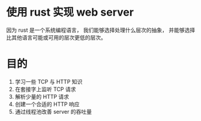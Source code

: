 # 使用 rust 实现 web server

因为 rust 是一个系统编程语言， 我们能够选择处理什么层次的抽象，
并能够选择比其他语言可能或可用的层次更低的层次。

# 目的

1. 学习一些 TCP 与 HTTP 知识
2. 在套接字上监听 TCP 请求
3. 解析少量的 HTTP 请求
4. 创建一个合适的 HTTP 响应
5. 通过线程池改善 server 的吞吐量
